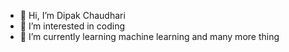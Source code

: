 - 👋 Hi, I’m Dipak Chaudhari
- 👀 I’m interested in coding
- 🌱 I’m currently learning machine learning and many more thing

<!---
dchaudhari7177/dchaudhari7177 is a ✨ special ✨ repository because its `README.md` (this file) appears on your GitHub profile.
You can click the Preview link to take a look at your changes.
--->
